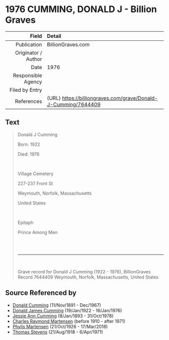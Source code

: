 ﻿---
layout: page
permalink: /sources/s70188431
---

# 1976 CUMMING, DONALD J - Billion Graves

Field | Detail
---:|:---
Publication | BillionGraves.com
Originator / Author | 
Date | 1976
Responsible Agency | 
Filed by Entry | 
References | (URL) https://billiongraves.com/grave/Donald-J-Cumming/7644409

## Text

> Donald J Cumming
>
> Born: 1922
>
> Died: 1976
>
> <br/>
>
> Village Cemetery
>
> 227-237 Front St
>
> Weymouth, Norfolk, Massachusetts
>
> United States
>
> <br/>
>
> Epitaph
>
> Prince Among Men
>
> <br/>
>
> <br/>
>
> ---
>
> <br/>
>
> Grave record for Donald J Cumming (1922 - 1976), BillionGraves Record 7644409 Weymouth, Norfolk, Massachusetts, United States
>

## Source Referenced by

* [Donald Cumming](../people/@11846578@-donald-cumming-b1891-11-11-d1967-12.md) (11/Nov/1891 - Dec/1967)
* [Donald James Cumming](../people/@42110198@-donald-james-cumming-b1922-1-19-d1976-1-16.md) (19/Jan/1922 - 16/Jan/1976)
* [Jessie Ann Cumming](../people/@66222886@-jessie-ann-cumming-b1893-1-8-d1978-10-31.md) (8/Jan/1893 - 31/Oct/1978)
* [Charles Raymond Martensen](../people/@83409318@-charles-raymond-martensen-b1910-d1971.md) (before 1910 - after 1971)
* [Phylis Martensen](../people/@56344636@-phylis-martensen-b1926-10-21-d2018-3-17.md) (21/Oct/1926 - 17/Mar/2018)
* [Thomas Stevens](../people/@21623356@-thomas-stevens-b1918-8-21-d1971-4-6.md) (21/Aug/1918 - 6/Apr/1971)
